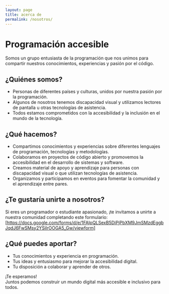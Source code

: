 ```yaml
---
layout: page
title: acerca de
permalink: /nosotros/
---
```


# Programación accesible

Somos un grupo entusiasta de la programación que nos unimos para compartir nuestros conocimientos, experiencias y pasión por el código.

## ¿Quiénes somos?
* Personas de diferentes países y culturas, unidos por nuestra pasión por la programación.
* Algunos de nosotros tenemos discapacidad visual y utilizamos lectores de pantalla u otras tecnologías de asistencia.
* Todos estamos comprometidos con la accesibilidad y la inclusión en el mundo de la tecnología.

## ¿Qué hacemos?

* Compartimos conocimientos y experiencias sobre diferentes lenguajes de programación, tecnologías y metodologías.
* Colaboramos en proyectos de código abierto y promovemos la accesibilidad en el desarrollo de sistemas y software.
* Creamos material de apoyo y aprendizaje para personas con discapacidad visual o que utilizan tecnologías de asistencia.
* Organizamos y participamos en eventos  para fomentar la comunidad y el aprendizaje entre pares.

## ¿Te gustaría unirte a nosotros?
Si eres un programador o estudiante apasionado, ¡te invitamos a unirte a nuestra comunidad completando este formulario:
[https://docs.google.com/forms/d/e/1FAIpQLSexB5DiPjPbXM9JmSMzdEggbJqdJ6FwSMsy2YSilrOOGA5_Gw/viewform]

## ¿Qué puedes aportar?

* Tus conocimientos y experiencia en programación.
* Tus ideas y entusiasmo para mejorar la accesibilidad digital.
* Tu disposición a colaborar y aprender de otros.

¡Te esperamos!  
Juntos podemos construir un mundo digital más accesible e inclusivo para todos.